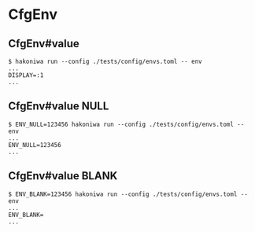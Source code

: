 # CfgEnv

## CfgEnv#value

```console
$ hakoniwa run --config ./tests/config/envs.toml -- env
...
DISPLAY=:1
...

```

## CfgEnv#value NULL

```console
$ ENV_NULL=123456 hakoniwa run --config ./tests/config/envs.toml -- env
...
ENV_NULL=123456
...

```

## CfgEnv#value BLANK

```console
$ ENV_BLANK=123456 hakoniwa run --config ./tests/config/envs.toml -- env
...
ENV_BLANK=
...

```

